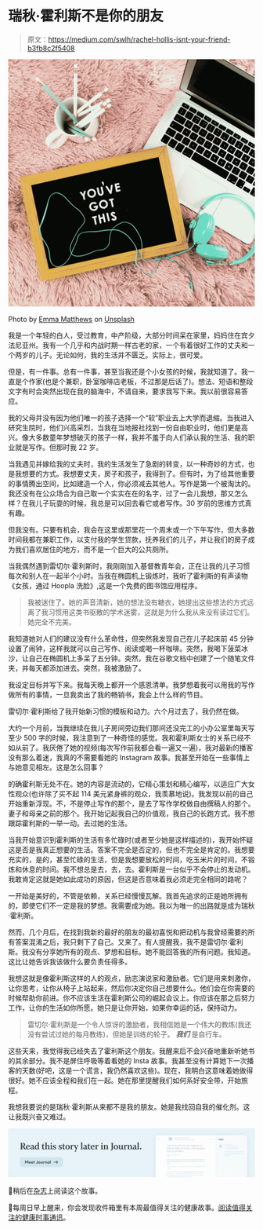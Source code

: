 # 瑞秋·霍利斯不是你的朋友

> 原文：<https://medium.com/swlh/rachel-hollis-isnt-your-friend-b3fb8c2f5408>

![](img/394bc3339351483622eaf184f6f55559.png)

Photo by [Emma Matthews](https://unsplash.com/@emmamatthews?utm_source=unsplash&utm_medium=referral&utm_content=creditCopyText) on [Unsplash](https://unsplash.com/search/photos/motivation?utm_source=unsplash&utm_medium=referral&utm_content=creditCopyText)

我是一个年轻的白人，受过教育，中产阶级，大部分时间呆在家里，妈妈住在宾夕法尼亚州。我有一个几乎和内战时期一样古老的家，一个有着很好工作的丈夫和一个两岁的儿子。无论如何，我的生活并不匮乏。实际上，很可爱。

但是，有一件事。总有一件事，甚至当我还是个小女孩的时候，我就知道了。我一直是个作家(也是个兼职，卧室咖啡店老板，不过那是后话了)。想法、短语和整段文字有时会突然出现在我的脑海中，不请自来，要求我写下来。我以前很容易答应。

我的父母并没有因为他们唯一的孩子选择一个“软”职业去上大学而退缩。当我进入研究生院时，他们兴高采烈，当我在当地报社找到一份自由职业时，他们更是高兴。像大多数童年梦想破灭的孩子一样，我并不羞于向人们承认我的生活、我的职业就是写作。但那时我 22 岁。

当我遇见并嫁给我的丈夫时，我的生活发生了急剧的转变，以一种奇妙的方式，也是我想要的方式。我想要丈夫，房子和孩子，我得到了。但有时，为了给其他重要的事情腾出空间，比如建造一个人，你必须减去其他人。写作是第一个被淘汰的。我还没有在公众场合为自己取一个实实在在的名字，过了一会儿我想，那又怎么样？在我儿子玩耍的时候，我总是可以回去看它或者写作。30 岁前的思维方式真有趣。

但我没有。只要有机会，我会在这里或那里花一个周末或一个下午写作，但大多数时间我都在兼职工作，以支付我的学生贷款，抚养我们的儿子，并让我们的房子成为我们喜欢居住的地方，而不是一个巨大的公共厕所。

当我偶然遇到雷切尔·霍利斯时，我刚刚加入基督教青年会，正在让我的儿子习惯每次和别人在一起半个小时。当我在椭圆机上锻炼时，我听了霍利斯的有声读物《女孩，通过 Hoopla 洗脸》,这是一个免费的图书馆应用程序。

> 我被迷住了。她的声音清新，她的想法没有糖衣，她提出这些想法的方式远离了我习惯用这类书驱散的学术迷雾，这就是为什么我从来没有读过它们。她完全不完美。

我知道她对人们的建议没有什么革命性，但突然我发现自己在儿子起床前 45 分钟设置了闹钟，这样我就可以自己写作、阅读或喝一杯咖啡。突然，我喝下菠菜冰沙，让自己在椭圆机上多呆了五分钟。突然，我在谷歌文档中创建了一个随笔文件夹，并每天都添加进去。突然，我被激励了。

我设定目标并写下来。我每天晚上都开一个感恩清单。我梦想着我可以用我的写作做所有的事情，一旦我卖出了我的畅销书，我会上什么样的节目。

雷切尔·霍利斯给了我开始新习惯的模板和动力。六个月过去了，我仍然在做。

大约一个月前，当我继续在我儿子房间旁边我们那间还没完工的小办公室里每天写至少 500 字的时候，我注意到了一种奇怪的感觉。我和霍利斯女士的关系已经不如从前了。我厌倦了她的视频(每次写作前我都会看一遍又一遍)，我对最新的播客没有那么着迷，我真的不需要看她的 Instagram 故事。我甚至开始在一些事情上与她意见相左。这是怎么回事？

的确霍利斯无处不在。她的内容是流动的，它精心策划和精心编写，以适应广大女性观众(也许除了买不起 114 美元紧身裤的观众，我羡慕地说)。我发现以前的自己开始重新浮现。不，不是停止写作的那个，是去了写作学校做自由撰稿人的那个。妻子和母亲之前的那个。我开始记起我自己的价值观，我自己的长跑方式。我不想跟踪霍利斯的一举一动。去过她的生活。

当我开始意识到霍利斯的生活有多忙碌时(或者至少她是这样描述的)，我开始怀疑这是否是我真正想要的生活。答案不完全是否定的，但也不完全是肯定的。我想要充实的，是的，甚至忙碌的生活，但是我想要放松的时间，吃玉米片的时间，不锻炼和休息的时间。我不想总是去，去，去。霍利斯是一台似乎不会停止的发动机。我敢肯定这就是她如此成功的原因，但这是否意味着我必须走完全相同的路呢？

一开始是美好的，不管是依赖，关系已经慢慢瓦解。我首先追求的正是她所拥有的，即使它们不一定是我的梦想。我需要成为她。我以为唯一的出路就是成为瑞秋·霍利斯。

然而，几个月后，在找到我新的最好的朋友的最初喜悦和把动机与我曾经需要的所有答案混淆之后，我只剩下了自己。又来了。有人提醒我，我不是雷切尔·霍利斯。我没有分享她所有的观点、梦想和目标。她不能回答我的所有问题。我知道。这比让她告诉我该做什么要负责任得多。

我想这就是像霍利斯这样的人的观点，励志演说家和激励者。它们是用来刺激你，让你思考，让你从椅子上站起来，然后你决定你自己想要什么。他们会在你需要的时候帮助你前进。你不应该生活在霍利斯公司的崛起会议上。你应该在那之后努力工作，让你的生活如你所愿。她只是让你开始，如果你幸运的话，保持动力。

> 雷切尔·霍利斯是一个令人惊讶的激励者，我相信她是一个伟大的教练(我还没有尝试过她的每月教练)，但她是训练的轮子。 ***我们*** 是自行车。

这些天来，我觉得我已经失去了霍利斯这个朋友。我醒来后不会兴奋地重新听她书的其余部分。我不是屏住呼吸等着看她的 Insta 故事。我甚至没有计算她下一次播客的天数(好吧，这是一个谎言，我仍然喜欢这些)。现在，我明白这意味着她做得很好。她不应该全程和我们在一起。她在那里提醒我们如何系好安全带，开始旅程。

我想我要说的是瑞秋·霍利斯从来都不是我的朋友。她是我找回自我的催化剂。这让我既兴奋又难过。

[![](img/d036733bea6a1466f3552679a8a0185a.png)](https://usejournal.com/?utm_source=medium.com&utm_medium=noteworthy_blog&utm_campaign=wellness&utm_content=guest_post_image)

📝稍后在[杂志](https://blog.usejournal.com/r/?url=https%3A%2F%2Fusejournal.com%2F%3Futm_source%3Dmedium.com%26utm_medium%3Dnoteworthy_blog%26utm_campaign%3Dwellness%26utm_content%3Dguest_post_read_later_text)上阅读这个故事。

🍎每周日早上醒来，你会发现收件箱里有本周最值得关注的健康故事。[阅读值得关注的健康时事通讯](https://blog.usejournal.com/r/?url=https%3A%2F%2Fusejournal.com%2Fnewsletter%2Fnoteworthy-in-wellness%2F%3Futm_source%3Dmedium.com%26utm_medium%3Dnoteworthy_blog%26utm_campaign%3Dwellness%26utm_content%3Dguest_post_text)。